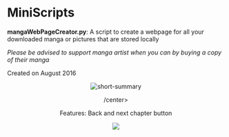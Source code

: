 # MiniScripts
<p><b>mangaWebPageCreator.py</b>: A script to create a webpage for all your downloaded manga or pictures that are stored locally</p>
<p><i>Please be advised to support manga artist when you can by buying a copy of their manga</i></p>
<p>Created on August 2016<p/>
<p><center><img src = 'https://lh3.googleusercontent.com/Jwk3ucObsbCEUOiX306OMxXbXYD-OO86UlsxDk7Ba0e0xJbQZ0f9I2eQ60iEw6LooWQIoXEErNmx8zjksTw4xM41Zp5UrvxEEyG8knCRVBqvghaH-T_kAMyyOedACODeWHhdUIr889OyPDw5L6kM5MyVwx2LRKD1MqfQ0HoSVvKjjl4ilU-eGxXKlRiM0suzQKOlb9qbo_6hX3VeeewczZCGEm4T6p9cnBhfl45ZqvDG5iLfTgqmL8e1vS87N-oaETDw9s-o4o5xnlhLOyb3HGFaN6qBSoqjROZrhD1BghQoZHuOPw8bmczAzp7t0dJ7PfRDJyNoDCmYCOdOIZtX-NPB5ONiuBkbpcVTyR0613DC0RIP8zX0PhIm0N41A1pXaW4cM_JYOrxFR73Y5kA10cu9ZotFbzY3yLJzh2vZBSN66NZv37DTLBkhNPMKEQwu-qPhH8iEz3dHGl4oT3qnZtofFbwXchPM6Qj5jgdTqsUQXwU7xGlZKY181NHRzQIxR2mJkDM0d0gPlcvFKIwKtSds9zQ-r_liXWEC-F6JLsHUVkqbYRs9GbIlUbqg2D3GvnYKuU8eZN5TkKDQUCeGs40UstoJNmSXyQzAx28ytuYmIFHC=w360-h301-no' alt = 'short-summary'></p>/center>
<p>Features: Back and next chapter button</p>
<p><img src = 'https://lh3.googleusercontent.com/aQkexYkUm_Dbi6M6hJtYK_u2XCJm91sGNymums5AiV4louQC8euH0_DXTXaVkmTugal01tOCmfe-Q4fDsLmtwpF9cr8kr3Q50tjmlca9NWcN3_JJU8GxeWx_U9c76ws8csAJxtx9uUclNXyCj6pY1TaA9qSo3Q4lAc4_BmSuweF_-35slAX0NjkorQYVJuAuR2XEF3w8D9hXpuQvCu1SwOrHSddjCC50nhASHtn3MXOTVnD7IiTeaDsU73xj13VNa_dZ82SxELUO98pjXVNNNpZDWCkW81tlr0o34r8JOV_6b07lYACJA7aZ8HVaCFZrv9IdkG8FGKefguHT2fe4sXltpBghJiceMMFQeoolBhKI3te7BzMOJPpdX4tpDiEpwft97kiu7_1ti15t5QHglYpotraE1KT1vGt3p52su6Wn6SkpBSxFNJ7fVqWGajAPmnijS1nYMcV66p6BjeXjVDnXH9JSp13hW00i9gvpf81_YkUEg4yhP7oRZa2p302-M5wjA2KyxM2sK6pzuBl87bfR9JkGDFFH_uJrlln5-2KCOuOP31sNwN97cpcMsMST9tKvr50TzIbwor9gazYuDth20TQa-mT5ckGxLmmPCj3Kwnt4=w369-h182-no'></p>

